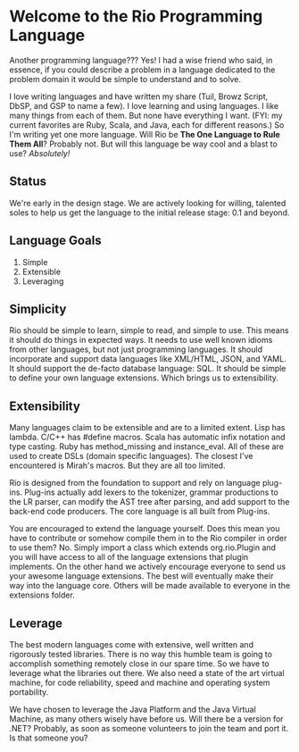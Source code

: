 Welcome to the Rio Programming Language
=======================================

Another programming language??? Yes! I had a wise friend who said, in essence, 
if you could describe a problem in a language dedicated to the problem domain
it would be simple to understand and to solve.

I love writing languages and have written my share (Tuil, Browz Script, DbSP,
and GSP to name a few). I love learning and using languages. I like many things
from each of them. But none have everything I want. (FYI: my current favorites
are Ruby, Scala, and Java, each for different reasons.) So I'm writing yet one
more language. Will Rio be **The One Language to Rule Them All**? Probably not.
But will this language be way cool and a blast to use? *Absolutely!*

Status
------
We're early in the design stage. We are actively looking for willing, talented
soles to help us get the language to the initial release stage: 0.1 and beyond.

Language Goals
--------------
1. Simple
2. Extensible
3. Leveraging

Simplicity
----------
Rio should be simple to learn, simple to read, and simple to use.
This means it should do things in expected ways. It needs to use well known
idioms from other languages, but not just programming languages. It should
incorporate and support data languages like XML/HTML, JSON, and YAML. It should
support the de-facto database language: SQL. It should be simple to define your
own language extensions. Which brings us to extensibility.

Extensibility
-------------
Many languages claim to be extensible and are to a limited extent. Lisp has 
lambda. C/C++ has #define macros. Scala has automatic infix notation and type
casting. Ruby has method_missing and instance_eval. All of these are used to
create DSLs (domain specific languages). The closest I've encountered is Mirah's
macros. But they are all too limited.

Rio is designed from the foundation to support and rely on language plug-ins.
Plug-ins actually add lexers to the tokenizer, grammar productions to the LR
parser, can modify the AST tree after parsing, and add support to the back-end
code producers. The core language is all built from Plug-ins.

You are encouraged to extend the language yourself. Does this mean you have to
contribute or somehow compile them in to the Rio compiler in order to use them?
No. Simply import a class which extends org.rio.Plugin and you will have access
to all of the language extensions that plugin implements. On the other hand we
actively encourage everyone to send us your awesome language extensions. The
best will eventually make their way into the language core. Others will be made
available to everyone in the extensions folder.

Leverage
--------
The best modern languages come with extensive, well written and rigorously
tested libraries. There is no way this humble team is going to accomplish
something remotely close in our spare time. So we have to leverage what the
libraries out there. We also need a state of the art virtual machine, for code
reliability, speed and machine and operating system portability.

We have chosen to leverage the Java Platform and the Java Virtual Machine,
as many others wisely have before us. Will there be a version for .NET?
Probably, as soon as someone volunteers to join the team and port it. Is that
someone you?
